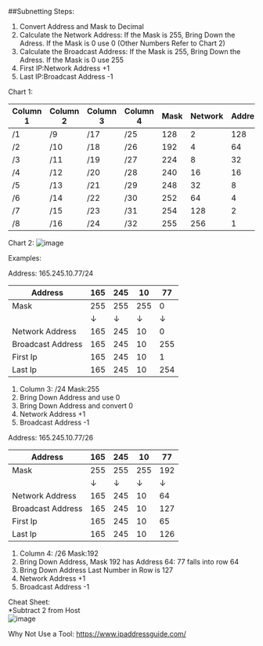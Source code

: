 ##Subnetting
Steps:
1. Convert Address and Mask to Decimal
2. Calculate the Network Address: If the Mask is 255, Bring Down the Adress. If the Mask is 0 use 0 (Other Numbers Refer to Chart 2)
3. Calculate the Broadcast Address: If the Mask is 255, Bring Down the Adress. If the Mask is 0 use 255
4. First IP:Network Address +1
5. Last IP:Broadcast Address -1

Chart 1:

|Column 1|Column 2|Column 3|Column 4|Mask|Network|Addresses|
|--------|--------|--------|--------|----|-------|---------|
|/1      |/9       |/17     |/25     |128 |2      |128     |
|/2      |/10      |/18     |/26     |192 |4      |64      |
|/3      |/11      |/19     |/27     |224 |8      |32      |
|/4      |/12      |/20     |/28     |240 |16     |16      |
|/5      |/13      |/21     |/29     |248 |32     |8       |
|/6      |/14      |/22     |/30     |252 |64     |4       |
|/7      |/15      |/23     |/31     |254 |128    |2       |
|/8      |/16      |/24     |/32     |255 |256    |1       |

Chart 2:
![image](https://user-images.githubusercontent.com/66635295/164542668-3a6305d5-e2c9-4990-8bd3-8d19509cd2e8.png)


Examples:



Address: 165.245.10.77/24

|Address|165|245|10|77|
|-------|---|---|--|--|
|Mask   |255|255|255|0|
| | &#8595;| &#8595;| &#8595;| &#8595;|
|Network Address|165|245|10|0|
|Broadcast Address|165|245|10|255|
|First Ip|165|245|10|1|
|Last Ip|165|245|10|254|


1. Column 3: /24  Mask:255 
2. Bring Down Address and use 0
3. Bring Down Address and convert  0
4. Network Address +1
5. Broadcast Address -1




Address: 165.245.10.77/26

|Address|165|245|10|77|
|-------|---|---|--|--|
|Mask   |255|255|255|192|
| | &#8595;| &#8595;| &#8595;| &#8595;|
|Network Address|165|245|10|64|
|Broadcast Address|165|245|10|127|
|First Ip|165|245|10|65|
|Last Ip|165|245|10|126|


1. Column 4: /26  Mask:192 
2. Bring Down Address, Mask 192 has Address 64: 77 falls into row 64
3. Bring Down Address Last Number in Row is 127
4. Network Address +1
5. Broadcast Address -1

Cheat Sheet:   
*Subtract 2 from Host  
![image](https://user-images.githubusercontent.com/66635295/164549637-e75180cc-d2e5-4972-8df4-723996b0b42e.png)

Why Not Use a Tool: https://www.ipaddressguide.com/


